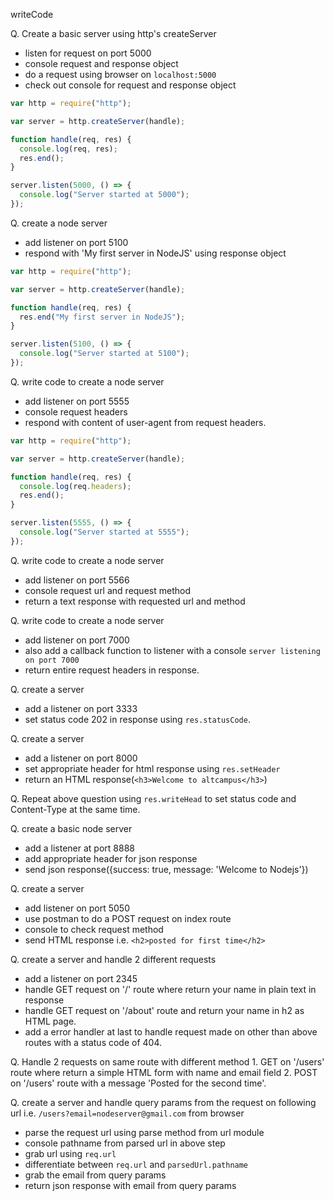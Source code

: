 writeCode

Q. Create a basic server using http's createServer

- listen for request on port 5000
- console request and response object
- do a request using browser on `localhost:5000`
- check out console for request and response object

```js
var http = require("http");

var server = http.createServer(handle);

function handle(req, res) {
  console.log(req, res);
  res.end();
}

server.listen(5000, () => {
  console.log("Server started at 5000");
});
```

Q. create a node server

- add listener on port 5100
- respond with 'My first server in NodeJS' using response object

```js
var http = require("http");

var server = http.createServer(handle);

function handle(req, res) {
  res.end("My first server in NodeJS");
}

server.listen(5100, () => {
  console.log("Server started at 5100");
});
```

Q. write code to create a node server

- add listener on port 5555
- console request headers
- respond with content of user-agent from request headers.

```js
var http = require("http");

var server = http.createServer(handle);

function handle(req, res) {
  console.log(req.headers);
  res.end();
}

server.listen(5555, () => {
  console.log("Server started at 5555");
});
```

Q. write code to create a node server

- add listener on port 5566
- console request url and request method
- return a text response with requested url and method

Q. write code to create a node server

- add listener on port 7000
- also add a callback function to listener with a console `server listening on port 7000`
- return entire request headers in response.

Q. create a server

- add a listener on port 3333
- set status code 202 in response using `res.statusCode`.

Q. create a server

- add a listener on port 8000
- set appropriate header for html response using `res.setHeader`
- return an HTML response(`<h3>Welcome to altcampus</h3>`)

Q. Repeat above question using `res.writeHead` to set status code and Content-Type at the same time.

Q. create a basic node server

- add a listener at port 8888
- add appropriate header for json response
- send json response({success: true, message: 'Welcome to Nodejs'})

Q. create a server

- add listener on port 5050
- use postman to do a POST request on index route
- console to check request method
- send HTML response i.e. `<h2>posted for first time</h2>`

Q. create a server and handle 2 different requests

- add a listener on port 2345
- handle GET request on '/' route where return your name in plain text in response
- handle GET request on '/about' route and return your name in h2 as HTML page.
- add a error handler at last to handle request made on other than above routes with a status code of 404.

Q. Handle 2 requests on same route with different method 1. GET on '/users' route where return a simple HTML form with name and email field 2. POST on '/users' route with a message 'Posted for the second time'.

Q. create a server and handle query params from the request on following url i.e. `/users?email=nodeserver@gmail.com` from browser

- parse the request url using parse method from url module
- console pathname from parsed url in above step
- grab url using `req.url`
- differentiate between `req.url` and `parsedUrl.pathname`
- grab the email from query params
- return json response with email from query params
